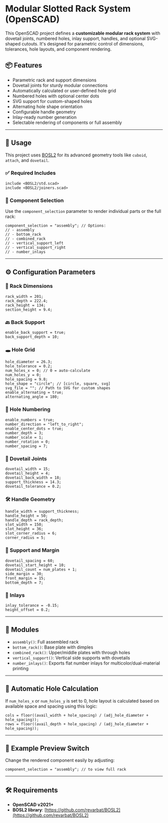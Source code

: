 # Modular Slotted Rack System (OpenSCAD)

This OpenSCAD project defines a **customizable modular rack system** with dovetail joints, numbered holes, inlay support, handles, and optional SVG-shaped cutouts. It's designed for parametric control of dimensions, tolerances, hole layouts, and component rendering.

## 📦 Features

- Parametric rack and support dimensions
- Dovetail joints for sturdy modular connections
- Automatically calculated or user-defined hole grid
- Numbered holes with optional center dots
- SVG support for custom-shaped holes
- Alternating hole shape orientation
- Configurable handle geometry
- Inlay-ready number generation
- Selectable rendering of components or full assembly

---

## 🔧 Usage

This project uses [BOSL2](https://github.com/revarbat/BOSL2) for its advanced geometry tools like `cuboid`, `attach`, and `dovetail`.

### ✅ Required Includes

```scad
include <BOSL2/std.scad>
include <BOSL2/joiners.scad>
```

### 🧩 Component Selection

Use the `component_selection` parameter to render individual parts or the full rack:

```scad
component_selection = "assembly"; // Options:
// - assembly
// - bottom_rack
// - combined_rack
// - vertical_support_left
// - vertical_support_right
// - number_inlays
```

---

## ⚙️ Configuration Parameters

### 📐 Rack Dimensions

```scad
rack_width = 201;
rack_depth = 222.4;
rack_height = 134;
section_height = 9.4;
```

### 🔙 Back Support

```scad
enable_back_support = true;
back_support_depth = 10;
```

### 🕳️ Hole Grid

```scad
hole_diameter = 26.3;
hole_tolerance = 0.2;
num_holes_x = 0; // 0 = auto-calculate
num_holes_y = 0;
hole_spacing = 9.8;
hole_shape = "circle"; // [circle, square, svg]
svg_file = ""; // Path to SVG for custom shapes
enable_alternating = true;
alternating_angle = 180;
```

### 🔢 Hole Numbering

```scad
enable_numbers = true;
number_direction = "left_to_right";
enable_center_dots = true;
number_depth = 3;
number_scale = 1;
number_rotation = 0;
number_spacing = 7;
```

### 🧩 Dovetail Joints

```scad
dovetail_width = 15;
dovetail_height = 4;
dovetail_back_width = 18;
support_thickness = 14.3;
dovetail_tolerance = 0.2;
```

### 🛠️ Handle Geometry

```scad
handle_width = support_thickness;
handle_height = 50;
handle_depth = rack_depth;
slot_width = 150;
slot_height = 36;
slot_corner_radius = 6;
corner_radius = 5;
```

### 📏 Support and Margin

```scad
dovetail_spacing = 60;
dovetail_start_height = 10;
dovetail_count = num_plates + 1;
side_margin = 30;
front_margin = 15;
bottom_depth = 7;
```

### 💠 Inlays

```scad
inlay_tolerance = -0.15;
height_offset = 0.2;
```

---

## 🧱 Modules

- `assembly()`: Full assembled rack
- `bottom_rack()`: Base plate with dimples
- `combined_rack()`: Upper/middle plates with through holes
- `vertical_support()`: Vertical side supports with dovetails
- `number_inlays()`: Exports flat number inlays for multicolor/dual-material printing

---

## 🧮 Automatic Hole Calculation

If `num_holes_x` or `num_holes_y` is set to 0, hole layout is calculated based on available space and spacing using this logic:

```scad
cols = floor((avail_width + hole_spacing) / (adj_hole_diameter + hole_spacing));
rows = floor((avail_depth + hole_spacing) / (adj_hole_diameter + hole_spacing));
```

---

## 🔄 Example Preview Switch

Change the rendered component easily by adjusting:

```scad
component_selection = "assembly"; // to view full rack
```

---

## 🛠️ Requirements

- **OpenSCAD v2021+**
- **BOSL2 library**: [https://github.com/revarbat/BOSL2](https://github.com/revarbat/BOSL2)
